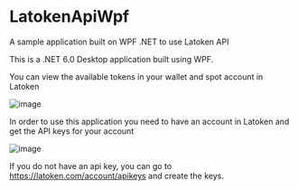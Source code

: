 # LatokenApiWpf
A sample application built on WPF .NET to use Latoken API 

This is a .NET 6.0 Desktop application built using WPF.

You can view the available tokens in your wallet and spot account in Latoken

![image](https://user-images.githubusercontent.com/1070895/180233871-1d3cdf2e-a0ca-43c1-8771-ec064c2eda1f.png)


In order to use this application you need to have an account in Latoken and get the API keys for your account

![image](https://user-images.githubusercontent.com/1070895/180227156-348816b8-cbec-483d-a003-75b1ca6982ce.png)

If you do not have an api key, you can go to https://latoken.com/account/apikeys and create the keys.
